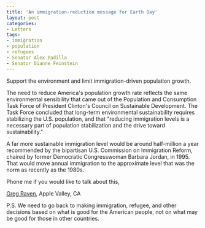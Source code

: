 ```yaml
---
title: 'An immigration-reduction message for Earth Day'
layout: post
categories:
- Letters
tags:
- immigration
- population
- refugees
- Senator Alex Padilla
- Senator Dianne Feinstein
---
```


Support the environment and limit immigration-driven population growth.

The need to reduce America's population growth rate reflects the same environmental sensibility that came out of the Population and Consumption Task Force of President Clinton's Council on Sustainable Development. The Task Force concluded that long-term environmental sustainability requires stabilizing the U.S. population, and that "reducing immigration levels is a necessary part of population stabilization and the drive toward sustainability."

A far more sustainable immigration level would be around half-million a year recommended by the bipartisan U.S. Commission on Immigration Reform, chaired by former Democratic Congresswoman Barbara Jordan, in 1995. That would move annual immigration to the approximate level that was the norm as recently as the 1980s.

Phone me if you would like to talk about this,

[Greg Raven](https://www.gregraven.org/), Apple Valley, CA

P.S. We need to go back to making immigration, refugee, and other decisions based on what is good for the American people, not on what may be good for those in other countries.